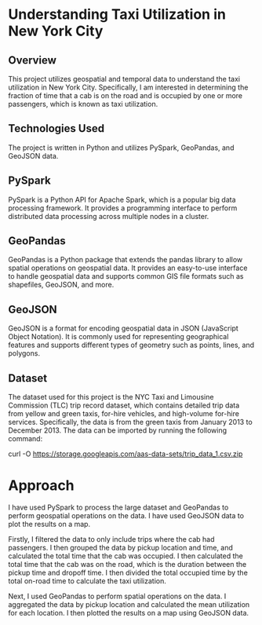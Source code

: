 # Understanding Taxi Utilization in New York City
## Overview
This project utilizes geospatial and temporal data to understand the taxi utilization in New York City. Specifically, I am interested in determining the fraction of time that a cab is on the road and is occupied by one or more passengers, which is known as taxi utilization.

## Technologies Used
The project is written in Python and utilizes PySpark, GeoPandas, and GeoJSON data.

## PySpark
PySpark is a Python API for Apache Spark, which is a popular big data processing framework. It provides a programming interface to perform distributed data processing across multiple nodes in a cluster.

## GeoPandas
GeoPandas is a Python package that extends the pandas library to allow spatial operations on geospatial data. It provides an easy-to-use interface to handle geospatial data and supports common GIS file formats such as shapefiles, GeoJSON, and more.

## GeoJSON
GeoJSON is a format for encoding geospatial data in JSON (JavaScript Object Notation). It is commonly used for representing geographical features and supports different types of geometry such as points, lines, and polygons.

## Dataset
The dataset used for this project is the NYC Taxi and Limousine Commission (TLC) trip record dataset, which contains detailed trip data from yellow and green taxis, for-hire vehicles, and high-volume for-hire services. Specifically, the data is from the green taxis from January 2013 to December 2013. The data can be imported by running the following command:

curl -O https://storage.googleapis.com/aas-data-sets/trip_data_1.csv.zip

# Approach
I have used PySpark to process the large dataset and GeoPandas to perform geospatial operations on the data. I have used GeoJSON data to plot the results on a map.

Firstly, I filtered the data to only include trips where the cab had passengers. I then grouped the data by pickup location and time, and calculated the total time that the cab was occupied. I then calculated the total time that the cab was on the road, which is the duration between the pickup time and dropoff time. I then divided the total occupied time by the total on-road time to calculate the taxi utilization.

Next, I used GeoPandas to perform spatial operations on the data. I aggregated the data by pickup location and calculated the mean utilization for each location. I then plotted the results on a map using GeoJSON data.

